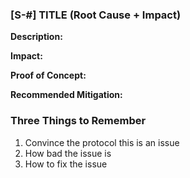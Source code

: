 ### [S-#] TITLE (Root Cause + Impact)
**Description:**

**Impact:**

**Proof of Concept:**

**Recommended Mitigation:**

### Three Things to Remember
1. Convince the protocol this is an issue
2. How bad the issue is
3. How to fix the issue